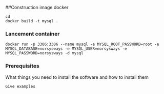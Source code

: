 ##Construction image docker
```  
cd 
docker build -t mysql .
```  

### Lancement container
```
docker run -p 3306:3306 --name mysql -e MYSQL_ROOT_PASSWORD=root -e MYSQL_DATABASE=norsysways -e MYSQL_USER=norsysways -e MYSQL_PASSWORD=norsysways -d mysql
```



### Prerequisites

What things you need to install the software and how to install them

```
Give examples
```


